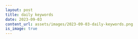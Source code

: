 ```yaml
---
layout: post
title: daily keywords
date: 2023-09-03
content_url: assets/images/2023-09-03-daily-keywords.png
is_image: true
---
```

